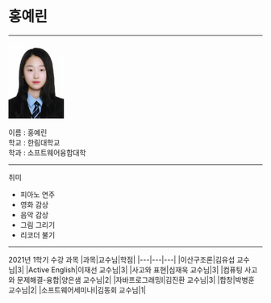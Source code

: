 # 홍예린
---
<img src=yerin.jpeg height=150 widht=150>

이름 : 홍예린     
학교 : 한림대학교        
학과 : 소프트웨어융합대학   


----
취미
* 피아노 연주
* 영화 감상
* 음악 감상
* 그림 그리기
* 리코더 불기

----
2021년 1학기 수강 과목
|과목|교수님|학점|
|---|---|---|
|이산구조론|김유섭 교수님|3|
|Active English|이재선 교수님|3|
|사고와 표현|심재욱 교수님|3|
|컴퓨팅 사고와 문제해결-융합|양은샘 교수님|2|
|자바프로그래밍I|김진환 교수님|3|
|합창|박병훈 교수님|2|
|소프트웨어세미나I|김동회 교수님|1|



